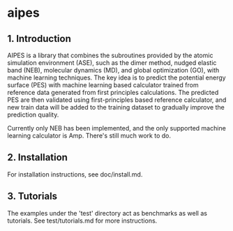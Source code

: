 # aipes

## 1. Introduction

AIPES is a library that combines the subroutines provided by the atomic
simulation environment (ASE), such as the dimer method, nudged elastic band
(NEB), molecular dynamics (MD), and global optimization (GO), with machine
learning techniques. The key idea is to predict the potential energy surface
(PES) with machine learning based calculator trained from reference data
generated from first principles calculations. The predicted PES are then
validated using first-principles based reference calculator, and new train data
will be added to the training dataset to gradually improve the prediction
quality.

Currently only NEB has been implemented, and the only supported machine learning
calculator is Amp. There's still much work to do.

## 2. Installation

For installation instructions, see doc/install.md.


## 3. Tutorials

The examples under the 'test' directory act as benchmarks as well as tutorials.
See test/tutorials.md for more instructions.
